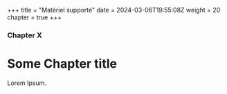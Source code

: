 +++
title = "Matériel supporté"
date = 2024-03-06T19:55:08Z
weight = 20
chapter = true
+++

### Chapter X

# Some Chapter title

Lorem Ipsum.